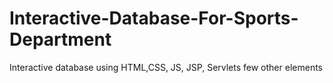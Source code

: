 # Interactive-Database-For-Sports-Department
Interactive database using HTML,CSS, JS, JSP, Servlets few other elements
